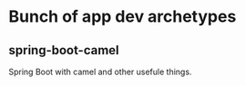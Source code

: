 # Bunch of app dev archetypes

## spring-boot-camel

Spring Boot with camel and other usefule things.

